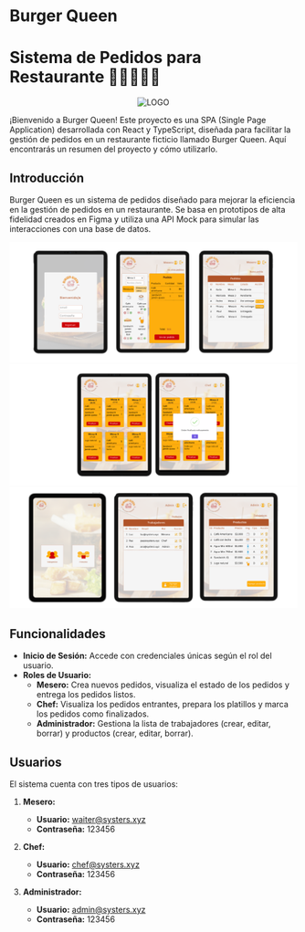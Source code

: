 # Burger Queen
# Sistema de Pedidos para Restaurante 🍔👩‍🍳👨‍💼

<p align="center">
<img src="./src/assets/burger-queen-logo.png" alt="LOGO" width="300" height="150">
</p>

¡Bienvenido a Burger Queen! Este proyecto es una SPA (Single Page Application) desarrollada con React y TypeScript, diseñada para facilitar la gestión de pedidos en un restaurante ficticio llamado Burger Queen. Aquí encontrarás un resumen del proyecto y cómo utilizarlo.

## Introducción

Burger Queen es un sistema de pedidos diseñado para mejorar la eficiencia en la gestión de pedidos en un restaurante. Se basa en prototipos de alta fidelidad creados en Figma y utiliza una API Mock para simular las interacciones con una base de datos.

![Prototipo1](src\assets\prot1.png)
![Prototipo2](src\assets\prot2.png)
![Prototipo2](src\assets\prot3.png)


## Funcionalidades

- **Inicio de Sesión:** Accede con credenciales únicas según el rol del usuario.
- **Roles de Usuario:**
  - **Mesero:** Crea nuevos pedidos, visualiza el estado de los pedidos y entrega los pedidos listos.
  - **Chef:** Visualiza los pedidos entrantes, prepara los platillos y marca los pedidos como finalizados.
  - **Administrador:** Gestiona la lista de trabajadores (crear, editar, borrar) y productos (crear, editar, borrar).

## Usuarios

El sistema cuenta con tres tipos de usuarios:

1. **Mesero:**
   - **Usuario:** waiter@systers.xyz
   - **Contraseña:** 123456

2. **Chef:**
   - **Usuario:** chef@systers.xyz
   - **Contraseña:** 123456

3. **Administrador:**
   - **Usuario:** admin@systers.xyz
   - **Contraseña:** 123456

